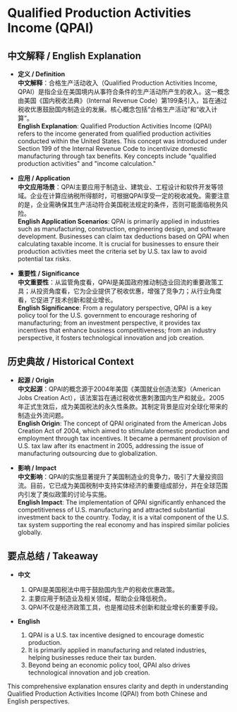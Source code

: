 # Qualified Production Activities Income (QPAI)

## 中文解释 / English Explanation

* **定义 / Definition**  
  **中文解释**：合格生产活动收入（Qualified Production Activities Income, QPAI）是指企业在美国境内从事符合条件的生产活动所产生的收入。这一概念由美国《国内税收法典》（Internal Revenue Code）第199条引入，旨在通过税收优惠鼓励国内制造业的发展。核心概念包括“合格生产活动”和“收入计算”。  
  **English Explanation**: Qualified Production Activities Income (QPAI) refers to the income generated from qualified production activities conducted within the United States. This concept was introduced under Section 199 of the Internal Revenue Code to incentivize domestic manufacturing through tax benefits. Key concepts include "qualified production activities" and "income calculation."

* **应用 / Application**  
  **中文应用场景**：QPAI主要应用于制造业、建筑业、工程设计和软件开发等领域。企业在计算应纳税所得额时，可根据QPAI享受一定的税收减免。需要注意的是，企业需确保其生产活动符合美国税法规定的条件，否则可能面临税务风险。  
  **English Application Scenarios**: QPAI is primarily applied in industries such as manufacturing, construction, engineering design, and software development. Businesses can claim tax deductions based on QPAI when calculating taxable income. It is crucial for businesses to ensure their production activities meet the criteria set by U.S. tax law to avoid potential tax risks.

* **重要性 / Significance**  
  **中文重要性**：从监管角度看，QPAI是美国政府推动制造业回流的重要政策工具；从投资角度看，它为企业提供了税收优惠，增强了竞争力；从行业角度看，它促进了技术创新和就业增长。  
  **English Significance**: From a regulatory perspective, QPAI is a key policy tool for the U.S. government to encourage reshoring of manufacturing; from an investment perspective, it provides tax incentives that enhance business competitiveness; from an industry perspective, it fosters technological innovation and job creation.

## 历史典故 / Historical Context

* **起源 / Origin**  
  **中文起源**：QPAI的概念源于2004年美国《美国就业创造法案》（American Jobs Creation Act），该法案旨在通过税收优惠刺激国内生产和就业。2005年正式生效后，成为美国税法的永久性条款。其制定背景是应对全球化带来的制造业外流问题。  
  **English Origin**: The concept of QPAI originated from the American Jobs Creation Act of 2004, which aimed to stimulate domestic production and employment through tax incentives. It became a permanent provision of U.S. tax law after its enactment in 2005, addressing the issue of manufacturing outsourcing due to globalization.

* **影响 / Impact**  
  **中文影响**：QPAI的实施显著提升了美国制造业的竞争力，吸引了大量投资回流。目前，它已成为美国税制中支持实体经济的重要组成部分，并在全球范围内引发了类似政策的讨论与实施。  
  **English Impact**: The implementation of QPAI significantly enhanced the competitiveness of U.S. manufacturing and attracted substantial investment back to the country. Today, it is a vital component of the U.S. tax system supporting the real economy and has inspired similar policies globally.

## 要点总结 / Takeaway

* **中文**  
  1. QPAI是美国税法中用于鼓励国内生产的税收优惠政策。
  2. 主要应用于制造业及相关领域，帮助企业降低税负。
  3. QPAI不仅是经济政策工具，也是推动技术创新和就业增长的重要手段。

* **English**  
  1. QPAI is a U.S. tax incentive designed to encourage domestic production.
  2. It is primarily applied in manufacturing and related industries, helping businesses reduce their tax burden.
  3. Beyond being an economic policy tool, QPAI also drives technological innovation and job creation.

This comprehensive explanation ensures clarity and depth in understanding Qualified Production Activities Income (QPAI) from both Chinese and English perspectives.